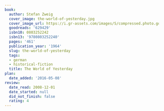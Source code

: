 ```yaml
---
book:
  author: Stefan Zweig
  cover_image: the-world-of-yesterday.jpg
  cover_image_url: https://i.gr-assets.com/images/S/compressed.photo.goodreads.com/books/1347696322l/629429.jpg
  goodreads: '629429'
  isbn10: 0803252242
  isbn13: '9780803252240'
  pages: '461'
  publication_year: '1964'
  slug: the-world-of-yesterday
  tags:
  - german
  - historical-fiction
  title: The World of Yesterday
plan:
  date_added: '2016-05-08'
review:
  date_read: 2008-12-01
  date_started: null
  did_not_finish: false
  rating: 4
---
```

